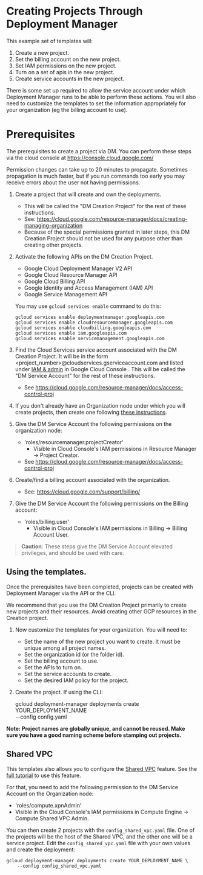 # Creating Projects Through Deployment Manager

This example set of templates will:

1.  Create a new project.
2.  Set the billing account on the new project.
3.  Set IAM permissions on the new project.
4.  Turn on a set of apis in the new project.
5.  Create service accounts in the new project.

There is some set up required to allow the service account under which
Deployment Manager runs to be able to perform these actions. You will also need
to customize the templates to set the information appropriately for your
organization (eg the billing account to use).

# Prerequisites

The prerequisites to create a project via DM. You can perform these steps via
the cloud console at https://console.cloud.google.com/

Permission changes can take up to 20 minutes to propagate. Sometimes propagation
is much faster, but if you run commands too early you may receive errors about
the user not having permissions.

1.  Create a project that will create and own the deployments.

    *   This will be called the "DM Creation Project" for the rest of these
        instructions.
    *   See:
        https://cloud.google.com/resource-manager/docs/creating-managing-organization
    *   Because of the special permissions granted in later steps, this DM
        Creation Project should not be used for any purpose other than creating
        other projects.

1.  Activate the following APIs on the DM Creation Project.

    *   Google Cloud Deployment Manager V2 API
    *   Google Cloud Resource Manager API
    *   Google Cloud Billing API
    *   Google Identity and Access Management (IAM) API
    *   Google Service Management API

    You may use `gcloud services enable` command to do this:

        gcloud services enable deploymentmanager.googleapis.com
        gcloud services enable cloudresourcemanager.googleapis.com
        gcloud services enable cloudbilling.googleapis.com
        gcloud services enable iam.googleapis.com
        gcloud services enable servicemanagement.googleapis.com

1.  Find the Cloud Services service account associated with the DM Creation
    Project. It will be in the form
    &lt;project_number&gt;@cloudservices.gserviceaccount.com
    and listed under [IAM & admin](https://console.cloud.google.com/iam-admin/iam)
    in Google Cloud Console . This will be called the "DM Service Account" for
    the rest of these instructions.

    *   See https://cloud.google.com/resource-manager/docs/access-control-proj

1.  If you don't already have an Organization node under which you will create
    projects, then create one following [these
    instructions](https://cloud.google.com/resource-manager/docs/creating-managing-organization).

1.  Give the DM Service Account the following permissions on the organization
    node:

    *   'roles/resourcemanager.projectCreator'
        *   Visible in Cloud Console's IAM permissions in Resource Manager ->
            Project Creator.
    *   See https://cloud.google.com/resource-manager/docs/access-control-proj

1.  Create/find a billing account associated with the organization.

    *   See: https://cloud.google.com/support/billing/

1.  Give the DM Service Account the following permissions on the Billing account:

    *   'roles/billing.user'
        *   Visible in Cloud Console's IAM permissions in Billing -> Billing
            Account User.

>**Caution**: These steps give the DM Service Account elevated privileges, and should be used
>with care.

## Using the templates.

Once the prerequisites have been completed, projects can be created with
Deployment Manager via the API or the CLI.

We recommend that you use the DM Creation Project primarily to create new projects
and their resources. Avoid creating other GCP resources in the Creation project.

1.  Now customize the templates for your organization. You will need to:

    *   Set the name of the new project you want to create. It must be unique
        among all project names.
    *   Set the organization id (or the folder id).
    *   Set the billing account to use.
    *   Set the APIs to turn on.
    *   Set the service accounts to create.
    *   Set the desired IAM policy for the project.
1.  Create the project. If using the CLI:


    gcloud deployment-manager deployments create YOUR_DEPLOYMENT_NAME \
        --config config.yaml

**Note: Project names are globally unique, and cannot be reused. Make sure you
have a good naming scheme before stamping out projects.**

## Shared VPC

This templates also allows you to configure the
[Shared VPC](https://cloud.google.com/vpc/docs/shared-vpc) feature. See the
[full tutorial](https://cloud.google.com/solutions/shared-vpc-with-deployment-manager)
to use this feature.

For that, you need to add the following permission to the DM Service Account on
the Organization node:

*   'roles/compute.xpnAdmin'
 *   Visible in the Cloud Console's IAM permissions in Compute Engine -> Compute Shared VPC Admin.

You can then create 2 projects with the `config_shared_vpc.yaml` file. One of
the projects will be the host of the Shared VPC, and the other one will be a
service project. Edit the `config_shared_vpc.yaml` file with your own values
and create the deployment:

    gcloud deployment-manager deployments create YOUR_DEPLOYMENT_NAME \
        --config config_shared_vpc.yaml

